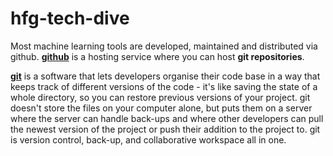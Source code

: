 # hfg-tech-dive



Most machine learning tools are
developed, maintained and distributed
via github. **[github](https://github.com/)**
is a hosting service where you can
host **git repositories**. 

[**git**](https://git-scm.com/) is a software
that lets developers organise their code
base in a way that keeps track of different
versions of the code - it's like saving
the state of a whole directory, so you can
restore previous versions of your project.
git doesn't store the files on your computer
alone, but puts them on a server where the
server can handle back-ups and where other
developers can pull the newest version of
the project or push their addition to the
project to. git is version control, back-up,
and collaborative workspace all in one.
